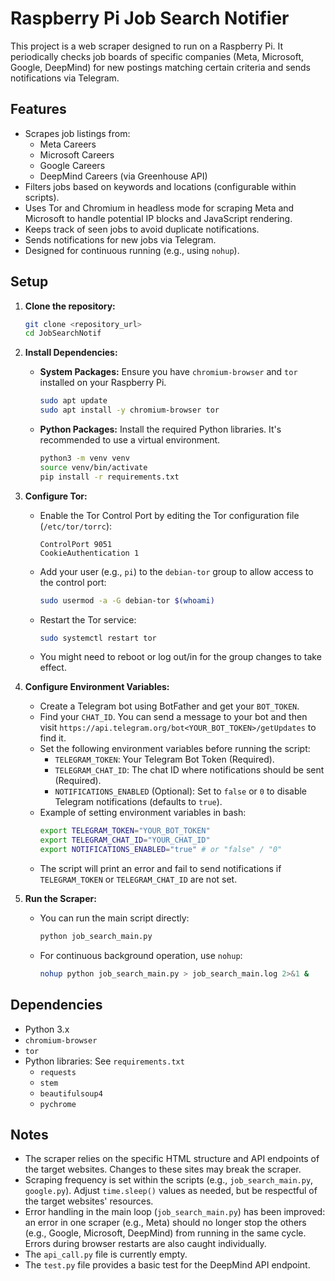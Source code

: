 # Raspberry Pi Job Search Notifier

This project is a web scraper designed to run on a Raspberry Pi. It periodically checks job boards of specific companies (Meta, Microsoft, Google, DeepMind) for new postings matching certain criteria and sends notifications via Telegram.

## Features

*   Scrapes job listings from:
    *   Meta Careers
    *   Microsoft Careers
    *   Google Careers
    *   DeepMind Careers (via Greenhouse API)
*   Filters jobs based on keywords and locations (configurable within scripts).
*   Uses Tor and Chromium in headless mode for scraping Meta and Microsoft to handle potential IP blocks and JavaScript rendering.
*   Keeps track of seen jobs to avoid duplicate notifications.
*   Sends notifications for new jobs via Telegram.
*   Designed for continuous running (e.g., using `nohup`).

## Setup

1.  **Clone the repository:**
    ```bash
    git clone <repository_url>
    cd JobSearchNotif
    ```

2.  **Install Dependencies:**
    *   **System Packages:** Ensure you have `chromium-browser` and `tor` installed on your Raspberry Pi.
        ```bash
        sudo apt update
        sudo apt install -y chromium-browser tor
        ```
    *   **Python Packages:** Install the required Python libraries. It's recommended to use a virtual environment.
        ```bash
        python3 -m venv venv
        source venv/bin/activate
        pip install -r requirements.txt
        ```

3.  **Configure Tor:**
    *   Enable the Tor Control Port by editing the Tor configuration file (`/etc/tor/torrc`):
        ```
        ControlPort 9051
        CookieAuthentication 1
        ```
    *   Add your user (e.g., `pi`) to the `debian-tor` group to allow access to the control port:
        ```bash
        sudo usermod -a -G debian-tor $(whoami)
        ```
    *   Restart the Tor service:
        ```bash
        sudo systemctl restart tor
        ```
    *   You might need to reboot or log out/in for the group changes to take effect.

4.  **Configure Environment Variables:**
    *   Create a Telegram bot using BotFather and get your `BOT_TOKEN`.
    *   Find your `CHAT_ID`. You can send a message to your bot and then visit `https://api.telegram.org/bot<YOUR_BOT_TOKEN>/getUpdates` to find it.
    *   Set the following environment variables before running the script:
        *   `TELEGRAM_TOKEN`: Your Telegram Bot Token (Required).
        *   `TELEGRAM_CHAT_ID`: The chat ID where notifications should be sent (Required).
        *   `NOTIFICATIONS_ENABLED` (Optional): Set to `false` or `0` to disable Telegram notifications (defaults to `true`).
    *   Example of setting environment variables in bash:
        ```bash
        export TELEGRAM_TOKEN="YOUR_BOT_TOKEN"
        export TELEGRAM_CHAT_ID="YOUR_CHAT_ID"
        export NOTIFICATIONS_ENABLED="true" # or "false" / "0"
        ```
    *   The script will print an error and fail to send notifications if `TELEGRAM_TOKEN` or `TELEGRAM_CHAT_ID` are not set.

5.  **Run the Scraper:**
    *   You can run the main script directly:
        ```bash
        python job_search_main.py
        ```
    *   For continuous background operation, use `nohup`:
        ```bash
        nohup python job_search_main.py > job_search_main.log 2>&1 &
        ```

## Dependencies

*   Python 3.x
*   `chromium-browser`
*   `tor`
*   Python libraries: See `requirements.txt`
    *   `requests`
    *   `stem`
    *   `beautifulsoup4`
    *   `pychrome`

## Notes

*   The scraper relies on the specific HTML structure and API endpoints of the target websites. Changes to these sites may break the scraper.
*   Scraping frequency is set within the scripts (e.g., `job_search_main.py`, `google.py`). Adjust `time.sleep()` values as needed, but be respectful of the target websites' resources.
*   Error handling in the main loop (`job_search_main.py`) has been improved: an error in one scraper (e.g., Meta) should no longer stop the others (e.g., Google, Microsoft, DeepMind) from running in the same cycle. Errors during browser restarts are also caught individually.
*   The `api_call.py` file is currently empty.
*   The `test.py` file provides a basic test for the DeepMind API endpoint.
